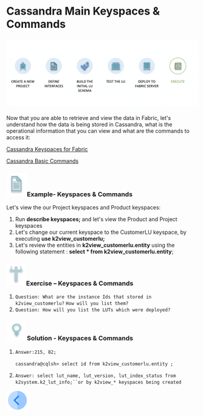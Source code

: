 # Cassandra Main Keyspaces & Commands

### ![](/academy/Training_Level_1/04_fabric_runtime/images/fabric_execute_04.png)

Now that you are able to retrieve and view the data in Fabric, let's understand how the data is being stored in Cassandra, what is the operational information that you can view and what are the commands to access it:

[Cassandra Keyspaces for Fabric](/articles/02_fabric_architecture/06_cassandra_keyspaces_for_fabric.md)

[Cassandra Basic Commands](/articles/02_fabric_architecture/07_cassandra_basic_commands.md)

### ![](/academy/Training_Level_1/03_fabric_basic_LU/images/example.png)Example- Keyspaces & Commands

 Let's view the our Project keyspaces and Product keyspaces:

1. Run **describe keyspaces;** and let's view the Product and Project keyspaces
2. Let's change our current keyspace to the CustomerLU  keyspace, by executing  **use k2view_customerlu;**
3. Let's review the entities in **k2view_customerlu.entity** using the following statement : **select * from k2view_customerlu.entity**;

### ![](/academy/Training_Level_1/03_fabric_basic_LU/images/Exercise.png)Exercise – Keyspaces & Commands

1. `Question: What are the instance Ids that stored in k2view_customerlu?` `How will you list them?`
2. `Question: How will you list the LUTs which were deployed?`

### ![](/academy/Training_Level_1/03_fabric_basic_LU/images/Solution.png)Solution - Keyspaces & Commands

1. `Answer:215, 82;` 

   `cassandra@cqlsh> select id from k2view_customerlu.entity ;`

   

2. `Answer: select lut_name, lut_version, lut_index_status from k2system.k2_lut_info;``or by k2view_* keyspaces being created`



 [![Previous](/articles/images/Previous.png)](/academy/Training_Level_1/04_fabric_runtime/04_fabric_basic_commands.md)
